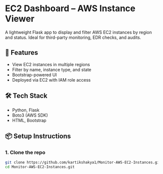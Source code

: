 # EC2 Dashboard – AWS Instance Viewer

A lightweight Flask app to display and filter AWS EC2 instances by region and status. Ideal for third-party monitoring, EDR checks, and audits.

## 🚀 Features
- View EC2 instances in multiple regions
- Filter by name, instance type, and state
- Bootstrap-powered UI
- Deployed via EC2 with IAM role access

## 🛠️ Tech Stack
- Python, Flask
- Boto3 (AWS SDK)
- HTML, Bootstrap

## 📦 Setup Instructions

### 1. Clone the repo
```bash
git clone https://github.com/kartikshakya1/Monitor-AWS-EC2-Instances.git
cd Monitor-AWS-EC2-Instances.git


